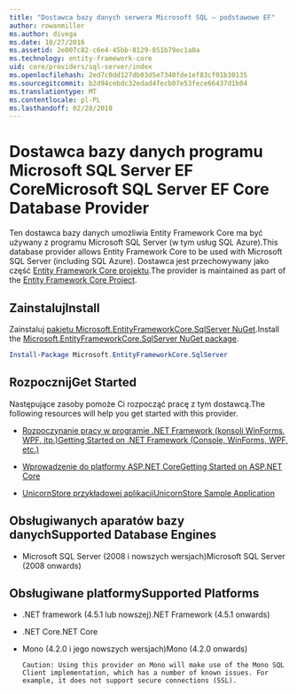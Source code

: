 ```yaml
---
title: "Dostawca bazy danych serwera Microsoft SQL — podstawowe EF"
author: rowanmiller
ms.author: divega
ms.date: 10/27/2016
ms.assetid: 2e007c82-c6e4-45bb-8129-851b79ec1a0a
ms.technology: entity-framework-core
uid: core/providers/sql-server/index
ms.openlocfilehash: 2ed7c0dd127db03d5e7340fde1ef83cf01b30135
ms.sourcegitcommit: b2d94cebdc32edad4fecb07e53fece66437d1b04
ms.translationtype: MT
ms.contentlocale: pl-PL
ms.lasthandoff: 02/28/2018
---
```

# <a name="microsoft-sql-server-ef-core-database-provider"></a><span data-ttu-id="0d37f-102">Dostawca bazy danych programu Microsoft SQL Server EF Core</span><span class="sxs-lookup"><span data-stu-id="0d37f-102">Microsoft SQL Server EF Core Database Provider</span></span>

<span data-ttu-id="0d37f-103">Ten dostawca bazy danych umożliwia Entity Framework Core ma być używany z programu Microsoft SQL Server (w tym usług SQL Azure).</span><span class="sxs-lookup"><span data-stu-id="0d37f-103">This database provider allows Entity Framework Core to be used with Microsoft SQL Server (including SQL Azure).</span></span> <span data-ttu-id="0d37f-104">Dostawca jest przechowywany jako część [Entity Framework Core projektu](https://github.com/aspnet/EntityFrameworkCore).</span><span class="sxs-lookup"><span data-stu-id="0d37f-104">The provider is maintained as part of the [Entity Framework Core Project](https://github.com/aspnet/EntityFrameworkCore).</span></span>

## <a name="install"></a><span data-ttu-id="0d37f-105">Zainstaluj</span><span class="sxs-lookup"><span data-stu-id="0d37f-105">Install</span></span>

<span data-ttu-id="0d37f-106">Zainstaluj [pakietu Microsoft.EntityFrameworkCore.SqlServer NuGet](https://www.nuget.org/packages/Microsoft.EntityFrameworkCore.SqlServer/).</span><span class="sxs-lookup"><span data-stu-id="0d37f-106">Install the [Microsoft.EntityFrameworkCore.SqlServer NuGet package](https://www.nuget.org/packages/Microsoft.EntityFrameworkCore.SqlServer/).</span></span>

``` powershell
Install-Package Microsoft.EntityFrameworkCore.SqlServer
```

## <a name="get-started"></a><span data-ttu-id="0d37f-107">Rozpocznij</span><span class="sxs-lookup"><span data-stu-id="0d37f-107">Get Started</span></span>

<span data-ttu-id="0d37f-108">Następujące zasoby pomoże Ci rozpocząć pracę z tym dostawcą.</span><span class="sxs-lookup"><span data-stu-id="0d37f-108">The following resources will help you get started with this provider.</span></span>
* [<span data-ttu-id="0d37f-109">Rozpoczynanie pracy w programie .NET Framework (konsoli WinForms, WPF, itp.)</span><span class="sxs-lookup"><span data-stu-id="0d37f-109">Getting Started on .NET Framework (Console, WinForms, WPF, etc.)</span></span>](../../get-started/full-dotnet/index.md)

* [<span data-ttu-id="0d37f-110">Wprowadzenie do platformy ASP.NET Core</span><span class="sxs-lookup"><span data-stu-id="0d37f-110">Getting Started on ASP.NET Core</span></span>](../../get-started/aspnetcore/index.md)

* [<span data-ttu-id="0d37f-111">UnicornStore przykładowej aplikacji</span><span class="sxs-lookup"><span data-stu-id="0d37f-111">UnicornStore Sample Application</span></span>](https://github.com/rowanmiller/UnicornStore/tree/master/UnicornStore)

## <a name="supported-database-engines"></a><span data-ttu-id="0d37f-112">Obsługiwanych aparatów bazy danych</span><span class="sxs-lookup"><span data-stu-id="0d37f-112">Supported Database Engines</span></span>

* <span data-ttu-id="0d37f-113">Microsoft SQL Server (2008 i nowszych wersjach)</span><span class="sxs-lookup"><span data-stu-id="0d37f-113">Microsoft SQL Server (2008 onwards)</span></span>

## <a name="supported-platforms"></a><span data-ttu-id="0d37f-114">Obsługiwane platformy</span><span class="sxs-lookup"><span data-stu-id="0d37f-114">Supported Platforms</span></span>

* <span data-ttu-id="0d37f-115">.NET framework (4.5.1 lub nowszej)</span><span class="sxs-lookup"><span data-stu-id="0d37f-115">.NET Framework (4.5.1 onwards)</span></span>

* <span data-ttu-id="0d37f-116">.NET Core</span><span class="sxs-lookup"><span data-stu-id="0d37f-116">.NET Core</span></span>

* <span data-ttu-id="0d37f-117">Mono (4.2.0 i jego nowszych wersjach)</span><span class="sxs-lookup"><span data-stu-id="0d37f-117">Mono (4.2.0 onwards)</span></span>

      Caution: Using this provider on Mono will make use of the Mono SQL Client implementation, which has a number of known issues. For example, it does not support secure connections (SSL).
